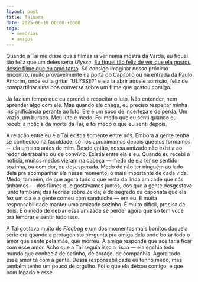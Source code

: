 ```yaml
---
layout: post
title: Tainara
date: 2025-06-19 00:00 +0000
tags:
  - memórias
  - amigos
---
```


Quando a Tai me disse quais filmes ia ver numa mostra da Varda, eu fiquei tão feliz que um deles seria _Ulysse_. [Eu fiquei tão feliz de ver que ela gostou desse filme que eu amo tanto](https://boxd.it/a1cvcv). Só consigo imaginar nosso próximo encontro, muito provavelmente na porta do Capitólio ou na entrada da Paulo Amorim, onde eu ia gritar “ULYSSE?” e ela ia abrir aquele sorrisão, feliz de compartilhar uma boa conversa sobre um filme que gostou comigo.

Já faz um tempo que eu aprendi a respeitar o luto. Não entender, nem aprender algo com ele. Mas quando ele chega, eu preciso respeitar minha insignificância perante ao luto. Ele é um soco de incerteza e de perda. Um vazio, um buraco. Meu luto é medo. Foi medo que eu senti quando eu recebi a notícia da morte da Tai, e foi medo o que eu senti depois.

A relação entre eu e a Tai existia somente entre nós. Embora a gente tenha se conhecido na faculdade, só nos aproximamos depois que nos formamos — ela um ano antes de mim. Desde então, nossa amizade não existia ao redor de trabalho ou de convívio. Existia entre ela e eu. Quando eu recebi a notícia, muitos medos vieram na cabeça — medo de ela ter se sentido sozinha, ou com dor, ou desesperada. Medo de não ter ninguém ao lado dela pra acompanhar ela nesse momento, o mais importante de cada vida. Medo, também, de que agora tudo o que resta da linda amizade que nós tínhamos — dos filmes que gostávamos juntos, dos que a gente desgostava junto também; das teorias sobre Zelda; e do segredo da caponata que ela fez um dia e a gente comeu com sanduíche — era eu. É muita responsabilidade manter uma amizade sozinho. É muito difícil, precisa de dois. É o medo de deixar essa amizade se perder agora que só tem você pra lembrar e sentir tudo isso.

A Tai gostava muito de _Fleabag_ e um dos momentos mais bonitos daquela série era quando a protagonista pergunta pra amiga dela onde botar todo o amor que sente pela mãe, que morreu. A amiga responde que aceitaria ficar com esse amor. Acho que a Tai seguia isso a risca — ela enchia todo mundo que conhecia de carinho, de abraço, de companhia. Agora todo esse amor tá com a gente. Dessa responsabilidade eu tenho medo, mas também tenho um pouco de orgulho. Foi o que ela deixou comigo, e que bom legado é esse.

